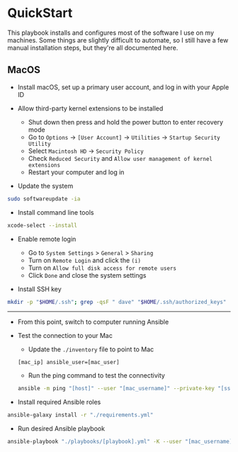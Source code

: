 # QuickStart
This playbook installs and configures most of the software I use on my machines. Some things are slightly difficult to automate, so I still have a few manual installation steps, but they're all documented here.

## MacOS
* Install macOS, set up a primary user account, and log in with your Apple ID

* Allow third-party kernel extensions to be installed
	* Shut down then press and hold the power button to enter recovery mode
	* Go to `Options` -> `[User Account]` -> `Utilities` -> `Startup Security Utility`
	* Select `Macintosh HD` -> `Security Policy`
	* Check `Reduced Security` and `Allow user management of kernel extensions`
	* Restart your computer and log in

* Update the system
```bash
sudo softwareupdate -ia
```

* Install command line tools
```bash
xcode-select --install
```

* Enable remote login
	* Go to `System Settings` > `General` > `Sharing`
	* Turn on `Remote Login` and click the `(i)`
	* Turn on `Allow full disk access for remote users`
	* Click `Done` and close the system settings

* Install SSH key
```bash
mkdir -p "$HOME/.ssh"; grep -qsF " dave" "$HOME/.ssh/authorized_keys" || curl -sS "https://github.com/dkrutsko.keys" | head -n 1 | sed "s/$/ dave\n/" >> "$HOME/.ssh/authorized_keys"
```

---

* From this point, switch to computer running Ansible

* Test the connection to your Mac
	* Update the `./inventory` file to point to Mac
	```
	[mac_ip] ansible_user=[mac_user]
	```
	* Run the ping command to test the connectivity
	```bash
	ansible -m ping "[host]" --user "[mac_username]" --private-key "[ssh_key_file]"
	```

* Install required Ansible roles
```bash
ansible-galaxy install -r "./requirements.yml"
```

* Run desired Ansible playbook
```bash
ansible-playbook "./playbooks/[playbook].yml" -K --user "[mac_username]" --private-key "[ssh_key_file]"
```
